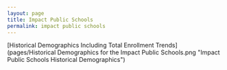 ```yaml
---
layout: page
title: Impact Public Schools
permalink: impact public schools
---
```



[Historical Demographics Including Total Enrollment Trends](pages/Historical Demographics for the Impact Public Schools.png "Impact Public Schools Historical Demographics")
